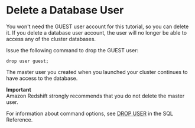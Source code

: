 # Delete a Database User<a name="t_deleting_redshift_user_cmd"></a>

You won't need the GUEST user account for this tutorial, so you can delete it\. If you delete a database user account, the user will no longer be able to access any of the cluster databases\.

Issue the following command to drop the GUEST user:

```
drop user guest;
```

The master user you created when you launched your cluster continues to have access to the database\.

**Important**  
Amazon Redshift strongly recommends that you do not delete the master user\.

For information about command options, see [DROP USER](r_DROP_USER.md) in the SQL Reference\.